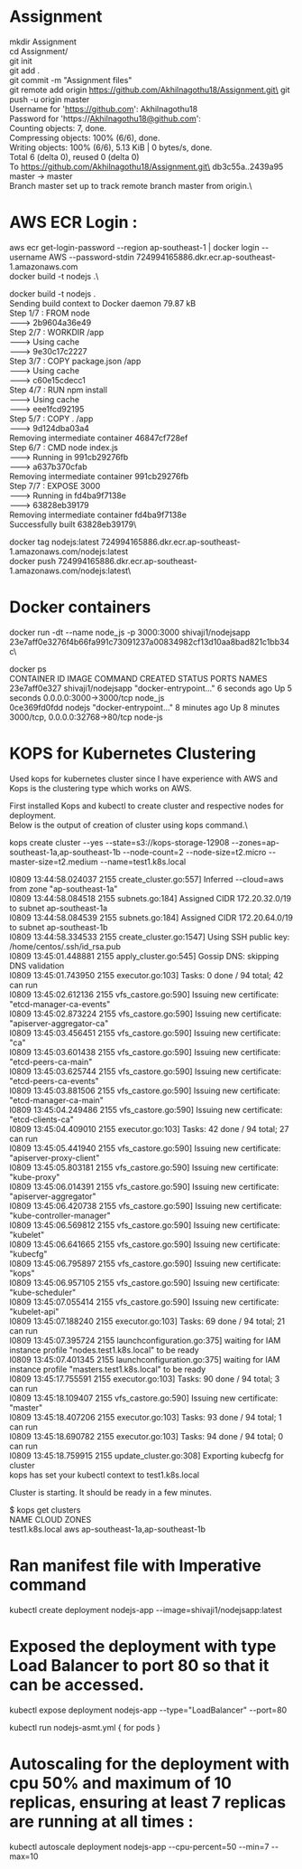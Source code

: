 # Assignment
mkdir Assignment\
cd Assignment/\
git init\
git add .\
git commit -m "Assignment files"\
git remote add origin https://github.com/Akhilnagothu18/Assignment.git\
git push -u origin master\
Username for 'https://github.com': Akhilnagothu18\
Password for 'https://Akhilnagothu18@github.com':\
Counting objects: 7, done.\
Compressing objects: 100% (6/6), done.\
Writing objects: 100% (6/6), 5.13 KiB | 0 bytes/s, done.\
Total 6 (delta 0), reused 0 (delta 0)\
To https://github.com/Akhilnagothu18/Assignment.git\
   db3c55a..2439a95  master -> master\
Branch master set up to track remote branch master from origin.\

# AWS ECR Login :

aws ecr get-login-password --region ap-southeast-1 | docker login --username AWS --password-stdin 724994165886.dkr.ecr.ap-southeast-1.amazonaws.com\
docker build -t nodejs .\

docker build -t nodejs .\
Sending build context to Docker daemon 79.87 kB\
Step 1/7 : FROM node\
 ---> 2b9604a36e49\
Step 2/7 : WORKDIR /app\
 ---> Using cache\
 ---> 9e30c17c2227\
Step 3/7 : COPY package.json /app\
 ---> Using cache\
 ---> c60e15cdecc1\
Step 4/7 : RUN npm install\
 ---> Using cache\
 ---> eee1fcd92195\
Step 5/7 : COPY . /app\
 ---> 9d124dba03a4\
Removing intermediate container 46847cf728ef\
Step 6/7 : CMD node index.js\
 ---> Running in 991cb29276fb\
 ---> a637b370cfab\
Removing intermediate container 991cb29276fb\
Step 7/7 : EXPOSE 3000\
 ---> Running in fd4ba9f7138e\
 ---> 63828eb39179\
Removing intermediate container fd4ba9f7138e\
Successfully built 63828eb39179\

docker tag nodejs:latest 724994165886.dkr.ecr.ap-southeast-1.amazonaws.com/nodejs:latest\
docker push 724994165886.dkr.ecr.ap-southeast-1.amazonaws.com/nodejs:latest\

# Docker containers

docker run -dt --name node_js -p 3000:3000 shivaji1/nodejsapp\
23e7aff0e3276f4b66fa991c73091237a00834982cf13d10aa8bad821c1bb34c\

docker ps\
CONTAINER ID        IMAGE                COMMAND                  CREATED             STATUS              PORTS                             NAMES\
23e7aff0e327        shivaji1/nodejsapp   "docker-entrypoint..."   6 seconds ago       Up 5 seconds        0.0.0.0:3000->3000/tcp            node_js\
0ce369fd0fdd        nodejs               "docker-entrypoint..."   8 minutes ago       Up 8 minutes        3000/tcp, 0.0.0.0:32768->80/tcp   node-js

# KOPS for Kubernetes Clustering

Used kops for kubernetes cluster since I have experience with AWS and Kops is the clustering type which works on AWS.

First installed Kops and kubectl to create cluster and respective nodes for deployment.\
Below is the output of creation of cluster using kops command.\

kops create cluster --yes --state=s3://kops-storage-12908 --zones=ap-southeast-1a,ap-southeast-1b --node-count=2 --node-size=t2.micro --master-size=t2.medium --name=test1.k8s.local

I0809 13:44:58.024037    2155 create_cluster.go:557] Inferred --cloud=aws from zone "ap-southeast-1a"\
I0809 13:44:58.084518    2155 subnets.go:184] Assigned CIDR 172.20.32.0/19 to subnet ap-southeast-1a\
I0809 13:44:58.084539    2155 subnets.go:184] Assigned CIDR 172.20.64.0/19 to subnet ap-southeast-1b\
I0809 13:44:58.334533    2155 create_cluster.go:1547] Using SSH public key: /home/centos/.ssh/id_rsa.pub\
I0809 13:45:01.448881    2155 apply_cluster.go:545] Gossip DNS: skipping DNS validation\
I0809 13:45:01.743950    2155 executor.go:103] Tasks: 0 done / 94 total; 42 can run\
I0809 13:45:02.612136    2155 vfs_castore.go:590] Issuing new certificate: "etcd-manager-ca-events"\
I0809 13:45:02.873224    2155 vfs_castore.go:590] Issuing new certificate: "apiserver-aggregator-ca"\
I0809 13:45:03.456451    2155 vfs_castore.go:590] Issuing new certificate: "ca"\
I0809 13:45:03.601438    2155 vfs_castore.go:590] Issuing new certificate: "etcd-peers-ca-main"\
I0809 13:45:03.625744    2155 vfs_castore.go:590] Issuing new certificate: "etcd-peers-ca-events"\
I0809 13:45:03.881506    2155 vfs_castore.go:590] Issuing new certificate: "etcd-manager-ca-main"\
I0809 13:45:04.249486    2155 vfs_castore.go:590] Issuing new certificate: "etcd-clients-ca"\
I0809 13:45:04.409010    2155 executor.go:103] Tasks: 42 done / 94 total; 27 can run\
I0809 13:45:05.441940    2155 vfs_castore.go:590] Issuing new certificate: "apiserver-proxy-client"\
I0809 13:45:05.803181    2155 vfs_castore.go:590] Issuing new certificate: "kube-proxy"\
I0809 13:45:06.014391    2155 vfs_castore.go:590] Issuing new certificate: "apiserver-aggregator"\
I0809 13:45:06.420738    2155 vfs_castore.go:590] Issuing new certificate: "kube-controller-manager"\
I0809 13:45:06.569812    2155 vfs_castore.go:590] Issuing new certificate: "kubelet"\
I0809 13:45:06.641665    2155 vfs_castore.go:590] Issuing new certificate: "kubecfg"\
I0809 13:45:06.795897    2155 vfs_castore.go:590] Issuing new certificate: "kops"\
I0809 13:45:06.957105    2155 vfs_castore.go:590] Issuing new certificate: "kube-scheduler"\
I0809 13:45:07.055414    2155 vfs_castore.go:590] Issuing new certificate: "kubelet-api"\
I0809 13:45:07.188240    2155 executor.go:103] Tasks: 69 done / 94 total; 21 can run\
I0809 13:45:07.395724    2155 launchconfiguration.go:375] waiting for IAM instance profile "nodes.test1.k8s.local" to be ready\
I0809 13:45:07.401345    2155 launchconfiguration.go:375] waiting for IAM instance profile "masters.test1.k8s.local" to be ready\
I0809 13:45:17.755591    2155 executor.go:103] Tasks: 90 done / 94 total; 3 can run\
I0809 13:45:18.109407    2155 vfs_castore.go:590] Issuing new certificate: "master"\
I0809 13:45:18.407206    2155 executor.go:103] Tasks: 93 done / 94 total; 1 can run\
I0809 13:45:18.690782    2155 executor.go:103] Tasks: 94 done / 94 total; 0 can run\
I0809 13:45:18.759915    2155 update_cluster.go:308] Exporting kubecfg for cluster\
kops has set your kubectl context to test1.k8s.local

Cluster is starting.  It should be ready in a few minutes.

$ kops get clusters\
NAME            CLOUD   ZONES\
test1.k8s.local aws     ap-southeast-1a,ap-southeast-1b

# Ran manifest file with Imperative command

kubectl create deployment nodejs-app --image=shivaji1/nodejsapp:latest

# Exposed the deployment with type Load Balancer to port 80 so that it can be accessed.

kubectl expose deployment nodejs-app --type="LoadBalancer" --port=80

kubectl run nodejs-asmt.yml { for pods }

# Autoscaling for the deployment with cpu 50% and maximum of 10 replicas, ensuring at least 7 replicas are running at all times :

kubectl autoscale deployment nodejs-app --cpu-percent=50 --min=7 --max=10









